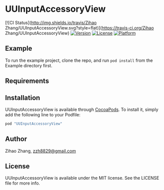 # UUInputAccessoryView

[![CI Status](http://img.shields.io/travis/Zihao Zhang/UUInputAccessoryView.svg?style=flat)](https://travis-ci.org/Zihao Zhang/UUInputAccessoryView)
[![Version](https://img.shields.io/cocoapods/v/UUInputAccessoryView.svg?style=flat)](http://cocoapods.org/pods/UUInputAccessoryView)
[![License](https://img.shields.io/cocoapods/l/UUInputAccessoryView.svg?style=flat)](http://cocoapods.org/pods/UUInputAccessoryView)
[![Platform](https://img.shields.io/cocoapods/p/UUInputAccessoryView.svg?style=flat)](http://cocoapods.org/pods/UUInputAccessoryView)

## Example

To run the example project, clone the repo, and run `pod install` from the Example directory first.

## Requirements

## Installation

UUInputAccessoryView is available through [CocoaPods](http://cocoapods.org). To install
it, simply add the following line to your Podfile:

```ruby
pod "UUInputAccessoryView"
```

## Author

Zihao Zhang, zzh8829@gmail.com

## License

UUInputAccessoryView is available under the MIT license. See the LICENSE file for more info.
